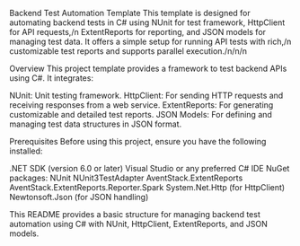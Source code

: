 Backend Test Automation Template
This template is designed for automating backend tests in C# using NUnit for test framework, HttpClient for API requests,/n
ExtentReports for reporting, and JSON models for managing test data. It offers a simple setup for running API tests with rich,/n
customizable test reports and supports parallel execution./n/n/n

Overview
This project template provides a framework to test backend APIs using C#. It integrates:

NUnit: Unit testing framework.
HttpClient: For sending HTTP requests and receiving responses from a web service.
ExtentReports: For generating customizable and detailed test reports.
JSON Models: For defining and managing test data structures in JSON format.

Prerequisites
Before using this project, ensure you have the following installed:

.NET SDK (version 6.0 or later)
Visual Studio or any preferred C# IDE
NuGet packages:
NUnit
NUnit3TestAdapter
AventStack.ExtentReports
AventStack.ExtentReports.Reporter.Spark
System.Net.Http (for HttpClient)
Newtonsoft.Json (for JSON handling)

This README provides a basic structure for managing backend test automation using C# with NUnit, HttpClient, ExtentReports, and JSON models.
